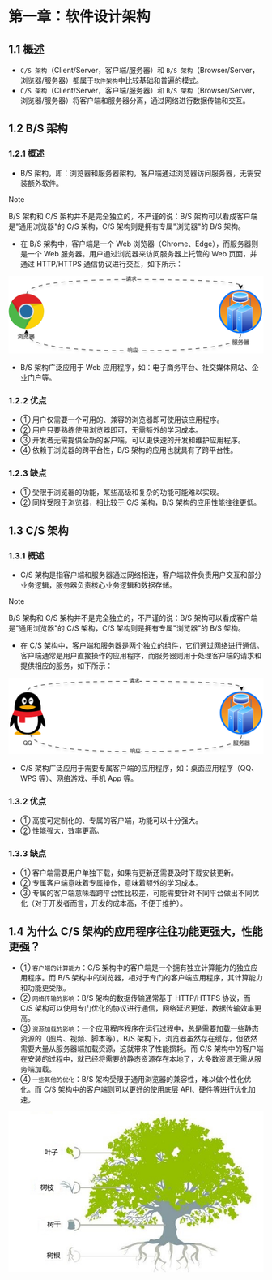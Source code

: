 

# 第一章：软件设计架构

## 1.1 概述

* `C/S 架构`（Client/Server，客户端/服务器）和 `B/S 架构`（Browser/Server，浏览器/服务器）都属于`软件架构`中比较基础和普遍的模式。
* `C/S 架构`（Client/Server，客户端/服务器）和 `B/S 架构`（Browser/Server，浏览器/服务器）将客户端和服务器分离，通过网络进行数据传输和交互。

## 1.2 B/S 架构

### 1.2.1 概述

* B/S 架构，即：浏览器和服务器架构，客户端通过浏览器访问服务器，无需安装额外软件。

> [!NOTE]
>
> B/S 架构和 C/S 架构并不是完全独立的，不严谨的说：B/S 架构可以看成客户端是"通用浏览器"的 C/S 架构，C/S 架构则是拥有专属"浏览器"的 B/S 架构。

* 在 B/S 架构中，客户端是一个 Web 浏览器（Chrome、Edge），而服务器则是一个 Web 服务器。用户通过浏览器来访问服务器上托管的 Web 页面，并通过 HTTP/HTTPS 通信协议进行交互，如下所示：

![](./assets/1.svg)

* B/S 架构广泛应用于 Web 应用程序，如：电子商务平台、社交媒体网站、企业门户等。

### 1.2.2 优点

* ① 用户仅需要一个可用的、兼容的浏览器即可使用该应用程序。
* ② 用户只要熟练使用浏览器即可，无需额外的学习成本。
* ③ 开发者无需提供全新的客户端，可以更快速的开发和维护应用程序。
* ④ 依赖于浏览器的跨平台性，B/S 架构的应用也就具有了跨平台性。

### 1.2.3 缺点

* ① 受限于浏览器的功能，某些高级和复杂的功能可能难以实现。
* ② 同样受限于浏览器，相比较于 C/S 架构，B/S 架构的应用性能往往更低。

## 1.3 C/S 架构

### 1.3.1 概述

* C/S 架构是指客户端和服务器通过网络相连，客户端软件负责用户交互和部分业务逻辑，服务器负责核心业务逻辑和数据存储。

> [!NOTE]
>
> B/S 架构和 C/S 架构并不是完全独立的，不严谨的说：B/S 架构可以看成客户端是"通用浏览器"的 C/S 架构，C/S 架构则是拥有专属"浏览器"的 B/S 架构。

* 在 C/S 架构中，客户端和服务器是两个独立的组件，它们通过网络进行通信。客户端通常是用户直接操作的应用程序，而服务器则用于处理客户端的请求和提供相应的服务，如下所示：

![](./assets/2.svg)

* C/S 架构广泛应用于需要专属客户端的应用程序，如：桌面应用程序（QQ、WPS 等）、网络游戏、手机 App 等。

### 1.3.2 优点

* ① 高度可定制化的、专属的客户端，功能可以十分强大。
* ② 性能强大，效率更高。

### 1.3.3 缺点

* ① 客户端需要用户单独下载，如果有更新还需要及时下载安装更新。
* ② 专属客户端意味着专属操作，意味着额外的学习成本。
* ③ 专属的客户端意味着跨平台性比较差，可能需要针对不同平台做出不同优化（对于开发者而言，开发的成本高，不便于维护）。

## 1.4 为什么 C/S 架构的应用程序往往功能更强大，性能更强？

* ① `客户端的计算能力`：C/S 架构中的客户端是一个拥有独立计算能力的独立应用程序。而 B/S 架构中的浏览器，相对于专门的客户端应用程序，其计算能力和功能更受限。
* ② `网络传输的影响`：B/S 架构的数据传输通常基于 HTTP/HTTPS 协议，而 C/S 架构可以使用专门优化的协议进行通信，网络延迟更低，数据传输效率更高。
* ③ `资源加载的影响`：一个应用程序程序在运行过程中，总是需要加载一些静态资源的（图片、视频、脚本等）。B/S 架构下，浏览器虽然存在缓存，但依然需要大量从服务器端加载资源，这就带来了性能损耗。而 C/S 架构中的客户端在安装的过程中，就已经将需要的静态资源存在本地了，大多数资源无需从服务端加载。
* ④ `一些其他的优化`：B/S 架构受限于通用浏览器的兼容性，难以做个性化优化。而 C/S 架构中的客户端则可以更好的使用底层 API、硬件等进行优化加速。





![](./assets/1.jpg)

